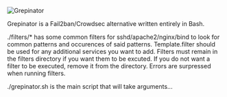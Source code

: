 ![Grepinator](http://dtors.net/grep.png)

Grepinator is a Fail2ban/Crowdsec alternative written entirely in Bash.

./filters/* has some common filters for sshd/apache2/nginx/bind to look for common patterns and occurences of said patterns. Template.filter should be used for any additional services you want to add. Filters must remain in the filters directory if you want them to be excuted. If you do not want a filter to be executed, remove it from the directory. Errors are surpressed when running filters.

./grepinator.sh is the main script that will take arguments...
